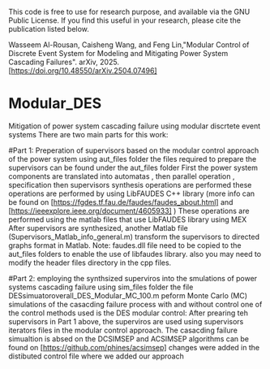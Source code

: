 This code is free to use for research purpose, and available via the GNU Public License. If you find this useful in your research, please cite the publication listed below.

Wasseem Al-Rousan, Caisheng Wang, and Feng Lin,"Modular Control of Discrete Event System for Modeling and Mitigating Power System Cascading Failures". arXiv, 2025. [https://doi.org/10.48550/arXiv.2504.07496]
 

# Modular_DES
Mitigation of power system cascading failure using modular discrtete event systems
There are two main parts for this work: 

#Part 1: 
Preperation of supervisors based on the modular control approach of the power system using aut_files folder
    the files required to prepare the supervisors can be found under the aut_files folder
    First the power system components are translated into automatas , then parallel operation , specification then supervisors synthesis operations are performed
    these operations are performed by using LibFAUDES C++ library (more info can be found on  [https://fgdes.tf.fau.de/faudes/faudes_about.html]  and   
    [https://ieeexplore.ieee.org/document/4605933] )
    These operations are performed using the matlab files that use LibFAUDES library using MEX 
    After supervisors are synthesized, another Matlab file (Supervisors_Matlab_info_general.m) transform the supervisors to directed graphs format in Matlab. 
    Note: faudes.dll file need to be copied to the aut_files folders to enable the use of libfaudes library. also you may need to modify the header files directory in the        cpp files. 

#Part 2: 
employing the synthsized superviros into the smulations of power systems cascading failure using sim_files folder
  the file DESsimuatoroverall_DES_Modular_MC_100.m peform Monte Carlo (MC) simulations of the casacding failure process with and without control 
  one of the control methods used is the DES modular control:
  After prearing teh supervisors in Part 1 above, the superviros are used using supervisors iterators files in the modular control approach. 
  The casacding failure simualtion is absed on the DCSIMSEP and ACSIMSEP algorithms can be found on [https://github.com/phines/acsimsep] 
  changes were added in the distibuted control file where we added our approach
  
